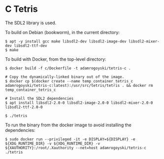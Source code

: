 # C Tetris

The SDL2 library is used.

To build on Debian (bookworm), in the current directory:

```
$ apt -y install gcc make libsdl2-dev libsdl2-image-dev libsdl2-mixer-dev libsdl2-ttf-dev
$ make
```

To build with Docker, from the top-level directory:

```
$ docker build -f c/Dockerfile -t adamrogoyski/tetris-c .

# Copy the dynamically-linked binary out of the image.
$ docker cp $(docker create --name temp_container_tetris_c adamrogoyski/tetris-c:latest):/usr/src/tetris/tetris . && docker rm temp_container_tetris_c

# Install the SDL2 dependencies
$ apt install libsdl2-2.0-0 libsdl2-image-2.0-0 libsdl2-mixer-2.0-0 libsdl2-ttf-2.0-0

$ ./tetris
```

To run the binary from the docker image to avoid installing the dependencies:

```
$ sudo docker run --privileged -it -e DISPLAY=${DISPLAY} -e ${XDG_RUNTIME_DIR} -v ${XDG_RUNTIME_DIR} -v ${XAUTHORITY}:/root/.Xauthority --net=host adamrogoyski/tetris-c ./tetris
```

